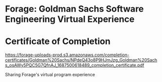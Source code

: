 # Forage: Goldman Sachs Software Engineering Virtual Experience

# Certificate of Completion
https://forage-uploads-prod.s3.amazonaws.com/completion-certificates/Goldman%20Sachs/NPdeQ43o8P9HJmJzg_Goldman%20Sachs_osAWy5PQC5G7QfnAJ_1687500618489_completion_certificate.pdf

Sharing Forage's virtual program experience
